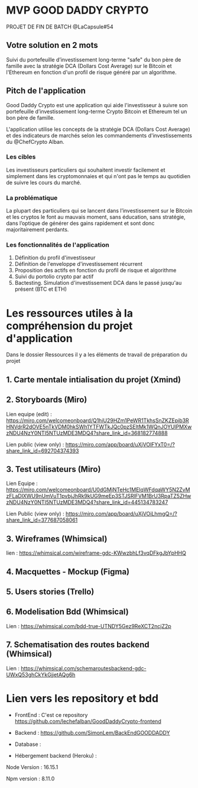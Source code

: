 # MVP GOOD DADDY CRYPTO 
PROJET DE FIN DE BATCH @LaCapsule#54

## Votre solution en 2 mots

Suivi du portefeuille d’investissement long-terme "safe" du bon père de famille avec la stratégie DCA (Dollars Cost Average) sur le Bitcoin et l'Ethereum en fonction d'un profil de risque généré par un algorithme.

## Pitch de l'application 

Good Daddy Crypto est une application qui aide l'investisseur à suivre son portefeuille d’investissement long-terme Crypto Bitcoin et Ethereum tel un bon père de famille. 

L'application utilise les concepts de la  stratégie DCA (Dollars Cost Average) et des indicateurs de marchés selon les commandements d'investissements du @ChefCrypto Alban.
### Les cibles

Les investisseurs particuliers qui souhaitent investir facilement et simplement dans les cryptomonnaies et qui n'ont pas le temps au quotidien de suivre les cours du marché. 

### La problématique

La plupart des particuliers qui se lancent dans l’investissement sur le Bitcoin et les cryptos le font au mauvais moment, sans éducation, sans stratégie, dans l’optique de générer des gains rapidement et sont donc majoritairement perdants.

### Les fonctionnalités de l'application

1. Définition du profil d'investisseur
2. Définition de l'enveloppe d'investissement récurrent
3. Proposition des actifs en fonction du profil de risque et algorithme
4. Suivi du portolio crypto par actif
5. Bactesting. Simulation d'investissement DCA dans le passé jusqu'au présent (BTC et ETH)


# Les ressources utiles à la compréhension du projet d'application
Dans le dossier Ressources il y a les éléments de travail de préparation du projet 

## 1. Carte mentale intialisation du projet (Xmind)
## 2. Storyboards (Miro)

Lien equipe (edit) : https://miro.com/welcomeonboard/Q1hiU29HZm1PeWR1TkhsSnZKZEpib3RHNVdrR2dOVE5nTkVDM0hkSWh1YTFWTkJQc0pzSEltMk1WQnJOYUlPMXwzNDU4NzY0NTI5NTUzMDE3MDQ4?share_link_id=368182774888 

Lien public (view only) : https://miro.com/app/board/uXjVOlFYxT0=/?share_link_id=692704374393 
## 3. Test utilisateurs (Miro)

Lien Equipe : https://miro.com/welcomeonboard/U0dGMjNTeHc1MElqWFdqaWY5N2ZvMzFLaDlXWU9nUmVuT1pvbjJhRk9kUG9meEp3STJSRlFVM1BrU3RpaTZ5ZHwzNDU4NzY0NTI5NTUzMDE3MDQ4?share_link_id=445134783247 

Lien Public (view only) : https://miro.com/app/board/uXjVOiLhmgQ=/?share_link_id=377687058061 

## 3. Wireframes (Whimsical)

lien : https://whimsical.com/wireframe-gdc-KWwzbhLf3vqDFkgJbYpHHQ 

## 4. Macquettes - Mockup (Figma)
## 5. Users stories (Trello)


## 6. Modelisation Bdd (Whimsical)

Lien : https://whimsical.com/bdd-true-UTNDY5Gez9ReXCT2ncjZ2p 
## 7. Schematisation des routes backend (Whimsical)

Lien : https://whimsical.com/schemaroutesbackend-gdc-UWxQ53ghCkYkGjjetAQg6h 
# Lien vers les repository et bdd

* FrontEnd : C'est ce repository https://github.com/lechefalban/GoodDaddyCrypto-frontend  

* Backend : https://github.com/SimonLem/BackEndGOODDADDY  

* Database : 

* Hébergement backend (Heroku) : 







Node Version : 16.15.1

Npm version : 8.11.0 


